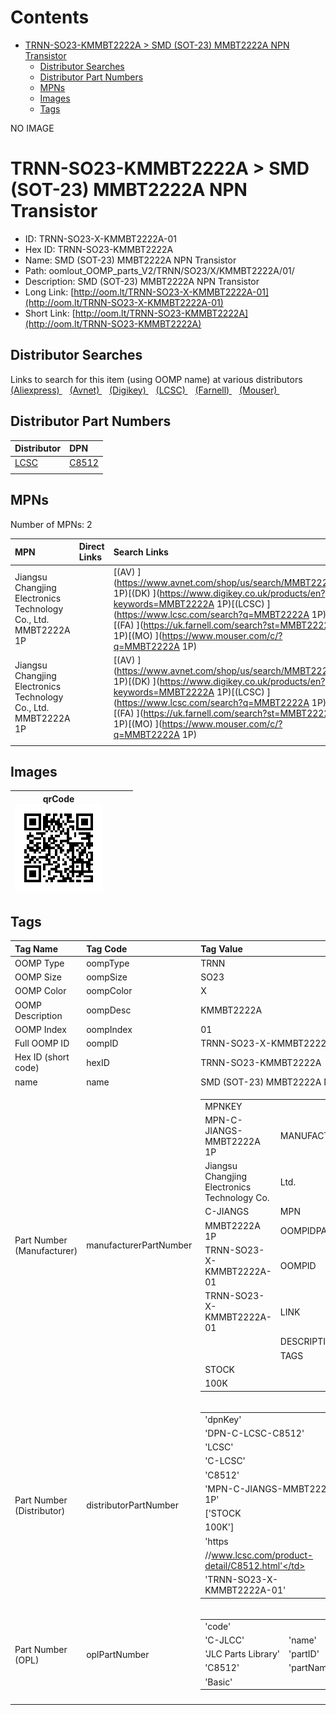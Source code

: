 



Contents
========

* [TRNN-SO23-KMMBT2222A > SMD (SOT-23) MMBT2222A NPN Transistor](#trnn-so23-kmmbt2222a--smd-sot-23-mmbt2222a-npn-transistor)
	* [Distributor Searches](#distributor-searches)
	* [Distributor Part Numbers](#distributor-part-numbers)
	* [MPNs](#mpns)
	* [Images](#images)
	* [Tags](#tags)
  
NO IMAGE  
# TRNN-SO23-KMMBT2222A > SMD (SOT-23) MMBT2222A NPN Transistor

- ID: TRNN-SO23-X-KMMBT2222A-01
- Hex ID: TRNN-SO23-KMMBT2222A
- Name: SMD (SOT-23) MMBT2222A NPN Transistor
- Path: oomlout_OOMP_parts_V2/TRNN/SO23/X/KMMBT2222A/01/
- Description: SMD (SOT-23) MMBT2222A NPN Transistor
- Long Link: [http://oom.lt/TRNN-SO23-X-KMMBT2222A-01](http://oom.lt/TRNN-SO23-X-KMMBT2222A-01)
- Short Link: [http://oom.lt/TRNN-SO23-KMMBT2222A](http://oom.lt/TRNN-SO23-KMMBT2222A)

## Distributor Searches
  
Links to search for this item (using OOMP name) at various distributors  
[(Aliexpress) ](https://www.aliexpress.com/wholesale?SearchText=SMD+SOT-23+MMBT2222A+NPN+Transistor)&nbsp;&nbsp;&nbsp;[(Avnet) ](https://www.avnet.com/shop/us/search/SMD+SOT-23+MMBT2222A+NPN+Transistor)&nbsp;&nbsp;&nbsp;[(Digikey) ](https://www.digikey.co.uk/en/products/result?s=SMD+SOT-23+MMBT2222A+NPN+Transistor)&nbsp;&nbsp;&nbsp;[(LCSC) ](https://www.lcsc.com/search?q=SMD+SOT-23+MMBT2222A+NPN+Transistor)&nbsp;&nbsp;&nbsp;[(Farnell) ](https://uk.farnell.com/search?st=SMD+SOT-23+MMBT2222A+NPN+Transistor)&nbsp;&nbsp;&nbsp;[(Mouser) ](https://www.mouser.com/c/?q=SMD+SOT-23+MMBT2222A+NPN+Transistor)&nbsp;&nbsp;&nbsp;
## Distributor Part Numbers
  

|Distributor|DPN|
| :--- | :--- |
|[LCSC](https://www.lcsc.com/product-detail/C8512.html)|[C8512](https://www.lcsc.com/product-detail/C8512.html)|
|||

## MPNs
  
Number of MPNs: 2  

|MPN|Direct Links|Search Links|
| :--- | :--- | :--- |
|Jiangsu Changjing Electronics Technology Co., Ltd.<br>MMBT2222A 1P||[(AV) ](https://www.avnet.com/shop/us/search/MMBT2222A 1P)[(DK) ](https://www.digikey.co.uk/products/en?keywords=MMBT2222A 1P)[(LCSC) ](https://www.lcsc.com/search?q=MMBT2222A 1P)[(FA) ](https://uk.farnell.com/search?st=MMBT2222A 1P)[(MO) ](https://www.mouser.com/c/?q=MMBT2222A 1P)|
|Jiangsu Changjing Electronics Technology Co., Ltd.<br>MMBT2222A 1P||[(AV) ](https://www.avnet.com/shop/us/search/MMBT2222A 1P)[(DK) ](https://www.digikey.co.uk/products/en?keywords=MMBT2222A 1P)[(LCSC) ](https://www.lcsc.com/search?q=MMBT2222A 1P)[(FA) ](https://uk.farnell.com/search?st=MMBT2222A 1P)[(MO) ](https://www.mouser.com/c/?q=MMBT2222A 1P)|
||||

## Images
  

|qrCode<br>[![](https://raw.githubusercontent.com/oomlout/oomlout_OOMP_parts_V2/main/TRNN/SO23/X/KMMBT2222A/01/qrCode_140.png)](https://github.com/oomlout/oomlout_OOMP_parts_V2/tree/main/TRNN/SO23/X/KMMBT2222A/01/qrCode.png)||||
| :---: | :---: | :---: | :---: |

## Tags
  

|Tag Name|Tag Code|Tag Value|
| :--- | :--- | :--- |
|OOMP Type|oompType|TRNN|
|OOMP Size|oompSize|SO23|
|OOMP Color|oompColor|X|
|OOMP Description|oompDesc|KMMBT2222A|
|OOMP Index|oompIndex|01|
|Full OOMP ID|oompID|TRNN-SO23-X-KMMBT2222A-01|
|Hex ID (short code)|hexID|TRNN-SO23-KMMBT2222A|
|name|name|SMD (SOT-23) MMBT2222A NPN Transistor|
|Part Number (Manufacturer)|manufacturerPartNumber|<table><tr><td>MPNKEY</td></tr><tr><td> MPN-C-JIANGS-MMBT2222A 1P</td><td> MANUFACTURER</td></tr><tr><td> Jiangsu Changjing Electronics Technology Co.</td><td> Ltd.</td><td> MANUCODE</td></tr><tr><td> C-JIANGS</td><td> MPN</td></tr><tr><td> MMBT2222A 1P</td><td> OOMPIDPARTIAL</td></tr><tr><td> TRNN-SO23-X-KMMBT2222A-01</td><td> OOMPID</td></tr><tr><td> TRNN-SO23-X-KMMBT2222A-01</td><td> LINK</td></tr><tr><td> </td><td> DESCRIPTION</td></tr><tr><td> </td><td> TAGS</td></tr><tr><td> STOCK</td></tr><tr><td>100K</td></tr></table></td><td> <table><tr><td>MPNKEY</td></tr><tr><td> MPN-C-JIANGS-MMBT2222A 1P</td><td> MANUFACTURER</td></tr><tr><td> Jiangsu Changjing Electronics Technology Co.</td><td> Ltd.</td><td> MANUCODE</td></tr><tr><td> C-JIANGS</td><td> MPN</td></tr><tr><td> MMBT2222A 1P</td><td> OOMPIDPARTIAL</td></tr><tr><td> TRNN-SO23-X-KMMBT2222A-01</td><td> OOMPID</td></tr><tr><td> TRNN-SO23-X-KMMBT2222A-01</td><td> LINK</td></tr><tr><td> </td><td> DESCRIPTION</td></tr><tr><td> </td><td> TAGS</td></tr><tr><td> STOCK</td></tr><tr><td>100K</td></tr></table>|
|Part Number (Distributor)|distributorPartNumber|<table><tr><td>'dpnKey'</td></tr><tr><td> 'DPN-C-LCSC-C8512'</td><td> 'DISTRIBUTOR'</td></tr><tr><td> 'LCSC'</td><td> 'DISTRCODE'</td></tr><tr><td> 'C-LCSC'</td><td> 'DPN'</td></tr><tr><td> 'C8512'</td><td> 'MPN'</td></tr><tr><td> 'MPN-C-JIANGS-MMBT2222A 1P'</td><td> 'TAGS'</td></tr><tr><td> ['STOCK</td></tr><tr><td>100K']</td><td> 'LINK'</td></tr><tr><td> 'https</td></tr><tr><td>//www.lcsc.com/product-detail/C8512.html'</td><td> 'OOMPID'</td></tr><tr><td> 'TRNN-SO23-X-KMMBT2222A-01'</td></tr></table>|
|Part Number (OPL)|oplPartNumber|<table><tr><td>'code'</td></tr><tr><td> 'C-JLCC'</td><td> 'name'</td></tr><tr><td> 'JLC Parts Library'</td><td> 'partID'</td></tr><tr><td> 'C8512'</td><td> 'partName'</td></tr><tr><td> 'Basic'</td></tr></table>|
||||
